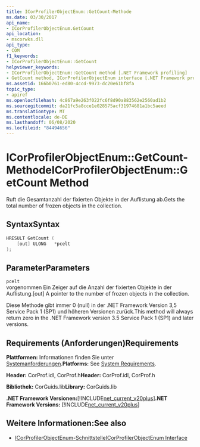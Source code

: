 ```yaml
---
title: ICorProfilerObjectEnum::GetCount-Methode
ms.date: 03/30/2017
api_name:
- ICorProfilerObjectEnum.GetCount
api_location:
- mscorwks.dll
api_type:
- COM
f1_keywords:
- ICorProfilerObjectEnum::GetCount
helpviewer_keywords:
- ICorProfilerObjectEnum::GetCount method [.NET Framework profiling]
- GetCount method, ICorProfilerObjectEnum interface [.NET Framework profiling]
ms.assetid: 166b0761-ed80-4ccd-9973-dc20e61bf8fa
topic_type:
- apiref
ms.openlocfilehash: 4c867a9e263f022fc6f8d90a883562e2560ad1b2
ms.sourcegitcommit: da21fc5a8cce1e028575acf31974681a1bc5aeed
ms.translationtype: MT
ms.contentlocale: de-DE
ms.lasthandoff: 06/08/2020
ms.locfileid: "84494656"
---
```

# <a name="icorprofilerobjectenumgetcount-method"></a><span data-ttu-id="a19d0-102">ICorProfilerObjectEnum::GetCount-Methode</span><span class="sxs-lookup"><span data-stu-id="a19d0-102">ICorProfilerObjectEnum::GetCount Method</span></span>
<span data-ttu-id="a19d0-103">Ruft die Gesamtanzahl der fixierten Objekte in der Auflistung ab.</span><span class="sxs-lookup"><span data-stu-id="a19d0-103">Gets the total number of frozen objects in the collection.</span></span>  
  
## <a name="syntax"></a><span data-ttu-id="a19d0-104">Syntax</span><span class="sxs-lookup"><span data-stu-id="a19d0-104">Syntax</span></span>  
  
```cpp  
HRESULT GetCount (  
    [out] ULONG   *pcelt  
);  
```  
  
## <a name="parameters"></a><span data-ttu-id="a19d0-105">Parameter</span><span class="sxs-lookup"><span data-stu-id="a19d0-105">Parameters</span></span>  
 `pcelt`  
 <span data-ttu-id="a19d0-106">vorgenommen Ein Zeiger auf die Anzahl der fixierten Objekte in der Auflistung.</span><span class="sxs-lookup"><span data-stu-id="a19d0-106">[out] A pointer to the number of frozen objects in the collection.</span></span>  
  
 <span data-ttu-id="a19d0-107">Diese Methode gibt immer 0 (null) in der .NET Framework Version 3,5 Service Pack 1 (SP1) und höheren Versionen zurück.</span><span class="sxs-lookup"><span data-stu-id="a19d0-107">This method will always return zero in the .NET Framework version 3.5 Service Pack 1 (SP1) and later versions.</span></span>  
  
## <a name="requirements"></a><span data-ttu-id="a19d0-108">Requirements (Anforderungen)</span><span class="sxs-lookup"><span data-stu-id="a19d0-108">Requirements</span></span>  
 <span data-ttu-id="a19d0-109">**Plattformen:** Informationen finden Sie unter [Systemanforderungen](../../get-started/system-requirements.md).</span><span class="sxs-lookup"><span data-stu-id="a19d0-109">**Platforms:** See [System Requirements](../../get-started/system-requirements.md).</span></span>  
  
 <span data-ttu-id="a19d0-110">**Header:** CorProf.idl, CorProf.h</span><span class="sxs-lookup"><span data-stu-id="a19d0-110">**Header:** CorProf.idl, CorProf.h</span></span>  
  
 <span data-ttu-id="a19d0-111">**Bibliothek:** CorGuids.lib</span><span class="sxs-lookup"><span data-stu-id="a19d0-111">**Library:** CorGuids.lib</span></span>  
  
 <span data-ttu-id="a19d0-112">**.NET Framework Versionen:**[!INCLUDE[net_current_v20plus](../../../../includes/net-current-v20plus-md.md)]</span><span class="sxs-lookup"><span data-stu-id="a19d0-112">**.NET Framework Versions:** [!INCLUDE[net_current_v20plus](../../../../includes/net-current-v20plus-md.md)]</span></span>  
  
## <a name="see-also"></a><span data-ttu-id="a19d0-113">Weitere Informationen:</span><span class="sxs-lookup"><span data-stu-id="a19d0-113">See also</span></span>

- [<span data-ttu-id="a19d0-114">ICorProfilerObjectEnum-Schnittstelle</span><span class="sxs-lookup"><span data-stu-id="a19d0-114">ICorProfilerObjectEnum Interface</span></span>](icorprofilerobjectenum-interface.md)
